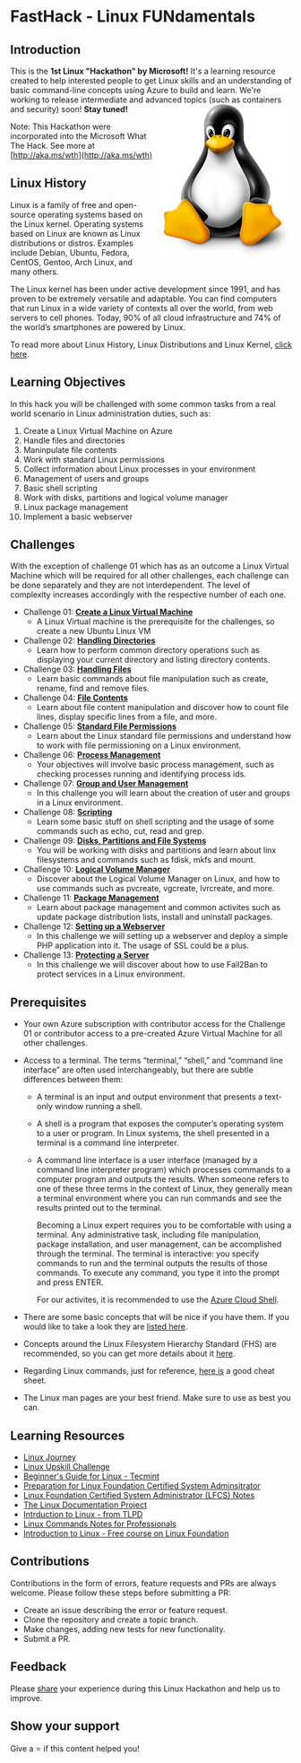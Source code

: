 # FastHack - Linux FUNdamentals

## Introduction

This is the **1st Linux "Hackathon" by Microsoft!** It's a learning resource created to help interested people to get Linux skills and an understanding of basic command-line concepts using Azure to build and learn. We're working to release intermediate and advanced topics (such as containers and security) soon! **Stay tuned!**
<img align="right" src="./Student/resources/images/linuxpenguin.png" width="250"/>

Note: This Hackathon were incorporated into the Microsoft What The Hack. See more at [http://aka.ms/wth](http://aka.ms/wth)

## Linux History

Linux is a family of free and open-source operating systems based on the Linux kernel. Operating systems based on Linux are known as Linux distributions or distros. Examples include Debian, Ubuntu, Fedora, CentOS, Gentoo, Arch Linux, and many others.

The Linux kernel has been under active development since 1991, and has proven to be extremely versatile and adaptable. You can find computers that run Linux in a wide variety of contexts all over the world, from web servers to cell phones. Today, 90% of all cloud infrastructure and 74% of the world’s smartphones are powered by Linux.

To read more about Linux History, Linux Distributions and Linux Kernel, [click here](./Student/resources/linux-history.md).


## Learning Objectives
In this hack you will be challenged with some common tasks from a real world scenario in Linux administration duties, such as:

1. Create a Linux Virtual Machine on Azure
2. Handle files and directories
3. Maninpulate file contents
4. Work with standard Linux permissions
5. Collect information about Linux processes in your environment
6. Management of users and groups
7. Basic shell scripting 
8. Work with disks, partitions and logical volume manager
9. Linux package management 
10. Implement a basic webserver 

## Challenges

With the exception of challenge 01 which has as an outcome a Linux Virtual Machine which will be required for all other challenges, each challenge can be done separately and they are not interdependent. The level of complexity increases accordingly with the respective number of each one.

* Challenge 01: **[Create a Linux Virtual Machine](Student/Challenge-01.md)**
	 - A Linux Virtual machine is the prerequisite for the challenges, so create a new Ubuntu Linux VM
* Challenge 02: **[Handling Directories](Student/Challenge-02.md)**
	 - Learn how to perform common directory operations such as displaying your current directory and listing directory contents.
* Challenge 03: **[Handling Files](Student/Challenge-03.md)**
	 - Learn basic commands about file manipulation such as create, rename, find and remove files.
* Challenge 04: **[File Contents](Student/Challenge-04.md)**
	 - Learn about file content manipulation and discover how to count file lines, display specific lines from a file, and more.
* Challenge 05: **[Standard File Permissions](Student/Challenge-05.md)**
	 - Learn about the Linux standard file permissions and understand how to work with file permissioning on a Linux environment.
* Challenge 06: **[Process Management](Student/Challenge-06.md)**
	 - Your objectives will involve basic process management, such as checking processes running and identifying process ids. 
* Challenge 07: **[Group and User Management](Student/Challenge-07.md)**
	 - In this challenge you will learn about the creation of user and groups in a Linux environment.
* Challenge 08: **[Scripting](Student/Challenge-08.md)**
	 - Learn some basic stuff on shell scripting and the usage of some commands such as echo, cut, read and grep.
* Challenge 09: **[Disks, Partitions and File Systems](Student/Challenge-09.md)**
	 - You will be working with disks and partitions and learn about linx filesystems and commands such as fdisk, mkfs and mount.
* Challenge 10: **[Logical Volume Manager](Student/Challenge-10.md)**
	 - Discover about the Logical Volume Manager on Linux, and how to use commands such as pvcreate, vgcreate, lvrcreate, and more.
* Challenge 11: **[Package Management](Student/Challenge-11.md)**
	 - Learn about package management and common activites such as update package distribution lists, install and uninstall packages.
* Challenge 12: **[Setting up a Webserver](Student/Challenge-12.md)**
	 - In this challenge we will setting up a webserver and deploy a simple PHP application into it. The usage of SSL could be a plus. 
* Challenge 13: **[Protecting a Server](Student/Challenge-13.md)**
	- In this challenge we will discover about how to use Fail2Ban to protect services in a Linux environment.
	 
## Prerequisites
- Your own Azure subscription with contributor access for the Challenge 01 or contributor access to a pre-created Azure Virtual Machine for all other challenges.
- Access to a terminal. The terms “terminal,” “shell,” and “command line interface” are often used interchangeably, but there are subtle differences between them:

	* A terminal is an input and output environment that presents a text-only window running a shell.
	* A shell is a program that exposes the computer’s operating system to a user or program. In Linux systems, the shell presented in a terminal is a command line interpreter.
	* A command line interface is a user interface (managed by a command line interpreter program) which processes commands to a computer program and outputs the results.
When someone refers to one of these three terms in the context of Linux, they generally mean a terminal environment where you can run commands and see the results printed out to the terminal.

		Becoming a Linux expert requires you to be comfortable with using a terminal. Any administrative task, including file manipulation, package installation, and user management, can be accomplished through the terminal. The terminal is interactive: you specify commands to run and the terminal outputs the results of those commands. To execute any command, you type it into the prompt and press ENTER.

		For our activites, it is recommended to use the [Azure Cloud Shell](http://shell.azure.com/).


- There are some basic concepts that will be nice if you have them. If you would like to take a look they are [listed here](./Student/resources/concepts.md).
- Concepts around the Linux Filesystem Hierarchy Standard (FHS) are recommended, so you can get more details about it [here](./Student/resources/fhs.md).
- Regarding Linux commands, just for reference, [here is](./Student/resources/commands.md) a good cheat sheet.
- The Linux man pages are your best friend. Make sure to use as best you can.

## Learning Resources

* [Linux Journey](https://linuxjourney.com/)
* [Linux Upskill Challenge](https://linuxupskillchallenge.org/)
* [Beginner's Guide for Linux - Tecmint](https://www.tecmint.com/free-online-linux-learning-guide-for-beginners/)
* [Preparation for Linux Foundation Certified System Adminsitrator](https://github.com/Bes0n/LFCS)
* [Linux Foundation Certified System Administrator (LFCS) Notes](https://github.com/simonesavi/lfcs)
* [The Linux Documentation Project](https://tldp.org/)
* [Intrduction to Linux - from TLPD](https://tldp.org/LDP/intro-linux/intro-linux.pdf)
* [Linux Commands Notes for Professionals](https://goalkicker.com/LinuxBook/LinuxNotesForProfessionals.pdf)
* [Introduction to Linux - Free course on Linux Foundation](https://training.linuxfoundation.org/training/introduction-to-linux/)

## Contributions
Contributions in the form of errors, feature requests and PRs are always welcome. Please follow these steps before submitting a PR:

* Create an issue describing the error or feature request.
* Clone the repository and create a topic branch.
* Make changes, adding new tests for new functionality.
* Submit a PR.

## Feedback
Please [share](https://forms.office.com/r/1W73Y1rrxu) your experience during this Linux Hackathon and help us to improve.

## Show your support
Give a ⭐️ if this content helped you!

